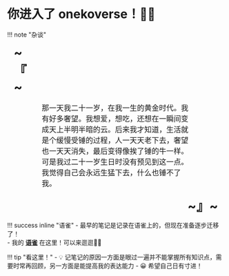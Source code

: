 # 你进入了 onekoverse！🐱‍💻

!!! note "杂谈"
    <div style="font-size:30px;font-weight:bold;width:10px;padding: 0 15px;">
        ~『~
    </div>
    <p style="font-size:17px;padding: 0 80px;">
    那一天我二十一岁，在我一生的黄金时代。我有好多奢望。我想爱，想吃，还想在一瞬间变成天上半明半暗的云。后来我才知道，生活就是个缓慢受锤的过程，人一天天老下去，奢望也一天天消失，最后变得像挨了锤的牛一样。可是我过二十一岁生日时没有预见到这一点。我觉得自己会永远生猛下去，什么也锤不了我。
    </p>
    <div align="right" style="font-size:30px;font-weight:bold;padding: 0 15px;">
        ~』~
    </div>     

!!! success inline "语雀"
    - 最早的笔记是记录在语雀上的，但现在准备逐步迁移了！  
    - 我的 **[语雀](https://www.yuque.com/oneko/something)** 在这里！可以来逛逛👋🏻

!!! tip "看这里！"
    - 💡 记笔记的原因一方面是眼过一遍并不能掌握所有知识点，需要时常再回顾，另一方面是能提高我的表达能力
    - 😀 希望自己日有寸进！
    <br>